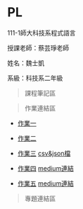 # PL

111-1師大科技系程式語言

授課老師：蔡芸琤老師

姓名：魏士凱

系級：科技系二年級

>課程筆記區

>作業連結區

+ [作業一](https://github.com/ShihKaiWei/PL/blob/main/HW1/HW1.ipynb)

+ [作業二](https://github.com/ShihKaiWei/PL/blob/main/HW2/HW2.ipynb)

+ [作業三](https://github.com/ShihKaiWei/PL/blob/main/HW3/HW3.ipynb)    [csv&json檔](https://github.com/ShihKaiWei/PL/tree/main/HW3)

+ [作業四](https://github.com/ShihKaiWei/PL/tree/main/HW4/HW4.ipynb)    [medium連結](https://medium.com/@jasonwei1215/身為大學生的你想認識琳瑯滿目的科系嗎-e8d51e703c72)

+ [作業五](https://github.com/ShihKaiWei/PL/blob/main/HW5/HW5.ipynb)    [medium連結](https://medium.com/@jasonwei1215/身為大學生的你想認識琳瑯滿目的科系嗎-下-defff49228e7)
>專題連結區
